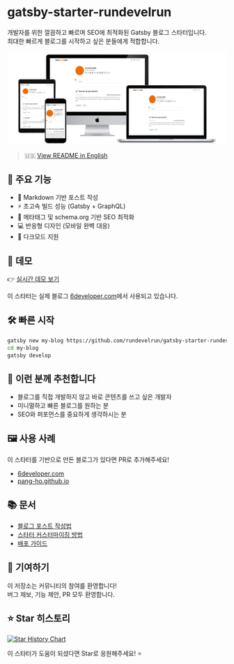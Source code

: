 # gatsby-starter-rundevelrun

개발자를 위한 깔끔하고 빠르며 SEO에 최적화된 Gatsby 블로그 스타터입니다.  
최대한 빠르게 블로그를 시작하고 싶은 분들에게 적합합니다.

![데모 스크린샷](screen.png)

> 🇺🇸 [View README in English](README.md)

## 🚀 주요 기능

- 📝 Markdown 기반 포스트 작성
- ⚡ 초고속 빌드 성능 (Gatsby + GraphQL)
- 🧠 메타태그 및 schema.org 기반 SEO 최적화
- 💻 반응형 디자인 (모바일 완벽 대응)
- 🌙 다크모드 지원

## 👀 데모

👉 [실시간 데모 보기](https://6developer.com)

이 스타터는 실제 블로그 [6developer.com](https://6developer.com)에서 사용되고 있습니다.

## 🛠️ 빠른 시작

```bash
gatsby new my-blog https://github.com/rundevelrun/gatsby-starter-rundevelrun
cd my-blog
gatsby develop
```

## 🧩 이런 분께 추천합니다

- 블로그를 직접 개발하지 않고 바로 콘텐츠를 쓰고 싶은 개발자
- 미니멀하고 빠른 블로그를 원하는 분
- SEO와 퍼포먼스를 중요하게 생각하시는 분

## 🖼️ 사용 사례

이 스타터를 기반으로 만든 블로그가 있다면 PR로 추가해주세요!

- [6developer.com](https://6developer.com)
- [pang-ho.github.io](http://pang-ho.github.io/)

## 📚 문서

- [블로그 포스트 작성법](docs.ko/writing.md)
- [스타터 커스터마이징 방법](docs.ko/customization.md)
- [배포 가이드](docs.ko/deploy.md) 

## 🙌 기여하기

이 저장소는 커뮤니티의 참여를 환영합니다!  
버그 제보, 기능 제안, PR 모두 환영합니다.

## ⭐ Star 히스토리

<a href="https://www.star-history.com/#rundevelrun/gatsby-starter-rundevelrun&Date">
 <picture>
   <source media="(prefers-color-scheme: dark)" srcset="https://api.star-history.com/svg?repos=rundevelrun/gatsby-starter-rundevelrun&type=Date&theme=dark" />
   <source media="(prefers-color-scheme: light)" srcset="https://api.star-history.com/svg?repos=rundevelrun/gatsby-starter-rundevelrun&type=Date" />
   <img alt="Star History Chart" src="https://api.star-history.com/svg?repos=rundevelrun/gatsby-starter-rundevelrun&type=Date" />
 </picture>
</a>

이 스타터가 도움이 되셨다면 Star로 응원해주세요! ⭐️
